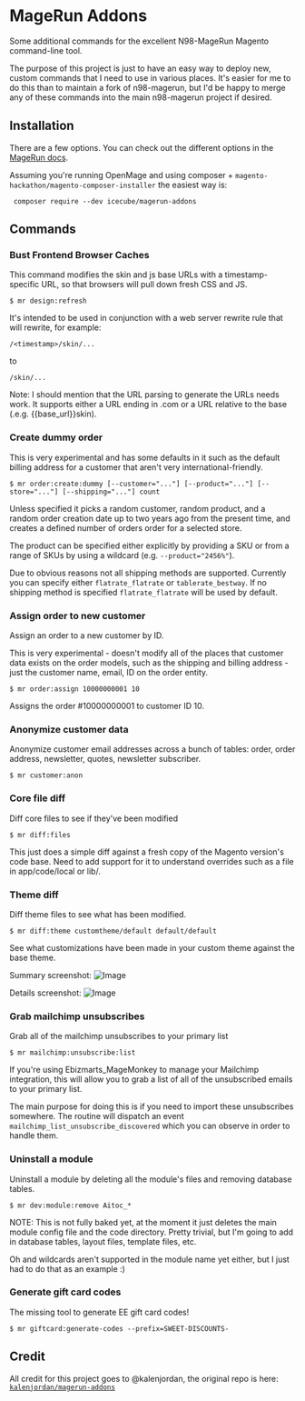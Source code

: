 MageRun Addons
==============

Some additional commands for the excellent N98-MageRun Magento command-line tool.

The purpose of this project is just to have an easy way to deploy new, custom
commands that I need to use in various places.  It's easier for me to do this
than to maintain a fork of n98-magerun, but I'd be happy to merge any of these
commands into the main n98-magerun project if desired.

Installation
------------
There are a few options.  You can check out the different options in the [MageRun
docs](http://magerun.net/introducting-the-new-n98-magerun-module-system/).

Assuming you're running OpenMage and using composer + `magento-hackathon/magento-composer-installer` the easiest way is:

` composer require --dev icecube/magerun-addons`

Commands
--------

### Bust Frontend Browser Caches ###

This command modifies the skin and js base URLs with a timestamp-specific URL, so that browsers will pull
down fresh CSS and JS.

    $ mr design:refresh

It's intended to be used in conjunction with a web server rewrite rule that will rewrite, for example:

    /<timestamp>/skin/...

to

    /skin/...

Note: I should mention that the URL parsing to generate the URLs needs work.  It supports either a
URL ending in .com or a URL relative to the base (.e.g. {{base_url}}skin).

### Create dummy order ###

This is very experimental and has some defaults in it such as the default billing address for a customer
that aren't very international-friendly.

    $ mr order:create:dummy [--customer="..."] [--product="..."] [--store="..."] [--shipping="..."] count

Unless specified it picks a random customer, random product, and a random order creation date up to two years ago from
the present time, and creates a defined number of orders order for a selected store.

The product can be specified either explicitly by providing a SKU or from a range of SKUs by using a wildcard (e.g. `--product="2456%"`).

Due to obvious reasons not all shipping methods are supported. Currently you can specify either `flatrate_flatrate` or `tablerate_bestway`. If no shipping method is specified `flatrate_flatrate` will be used by default.

### Assign order to new customer ###

Assign an order to a new customer by ID.

This is very experimental - doesn't modify all of the places that customer data exists on the order
models, such as the shipping and billing address - just the customer name, email, ID on the order
entity.

    $ mr order:assign 10000000001 10

Assigns the order #10000000001 to customer ID 10.

### Anonymize customer data ###

Anonymize customer email addresses across a bunch of tables: order, order address, newsletter, quotes,
newsletter subscriber.

    $ mr customer:anon

### Core file diff ###

Diff core files to see if they've been modified

    $ mr diff:files

This just does a simple diff against a fresh copy of the Magento version's
code base.  Need to add support for it to understand overrides such as a
file in app/code/local or lib/.

### Theme diff ###

Diff theme files to see what has been modified.

    $ mr diff:theme customtheme/default default/default

See what customizations have been made in your custom theme against the
base theme.

Summary screenshot:
![Image](https://raw.github.com/kalenjordan/magerun-addons/master/docs/img/diff-summary.png)

Details screenshot:
![Image](https://raw.github.com/kalenjordan/magerun-addons/master/docs/img/diff-details.png)


### Grab mailchimp unsubscribes ###

Grab all of the mailchimp unsubscribes to your primary list

    $ mr mailchimp:unsubscribe:list

If you're using Ebizmarts_MageMonkey to manage your Mailchimp integration,
this will allow you to grab a list of all of the unsubscribed emails to
your primary list.

The main purpose for doing this is if you need to import these unsubscribes
somewhere.  The routine will dispatch an event `mailchimp_list_unsubscribe_discovered`
which you can observe in order to handle them.


### Uninstall a module ###

Uninstall a module by deleting all the module's files and removing database tables.

    $ mr dev:module:remove Aitoc_*

NOTE: This is not fully baked yet, at the moment it just deletes the main module config
file and the code directory.  Pretty trivial, but I'm going to add in database tables,
layout files, template files, etc.

Oh and wildcards aren't supported in the module name yet either, but I just had to do
that as an example :)


### Generate gift card codes ###

The missing tool to generate EE gift card codes!

    $ mr giftcard:generate-codes --prefix=SWEET-DISCOUNTS-


## Credit

All credit for this project goes to @kalenjordan, the original repo is here: [`kalenjordan/magerun-addons`](https://github.com/kalenjordan/magerun-addons)
